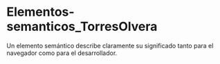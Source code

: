 # Elementos-semanticos_TorresOlvera
Un elemento semántico describe claramente su significado tanto para el navegador como para el desarrollador.
